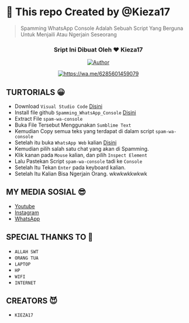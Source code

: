# 🙏 This repo Created by @Kieza17

> Spamming WhatsApp Console Adalah Sebuah Script Yang Berguna Untuk Menjaili Atau Ngerjain Seseorang

<h3 align="center">Sript Ini Dibuat Oleh ❤️ Kieza17</h3>
<p align="center">
  <a href="https://github.com/Kieza17">
</p>
   
<p align="center">
  <a href="https://github.com/Kieza17"><img title="Author" src="https://img.shields.io/badge/Author-Kieza17-darkred.svg?style=for-the-badge&logo=github" /></a>
</p>

<p align="center">
  <a href="https://wa.me/6285601459079"><img title="https://wa.me/6285601459079" src="https://img.shields.io/badge/Whatsapp-green?colorA=%23ff0000&colorB=%23017e40&style=for-the-badge"></a>
 
## TURTORIALS 😀
* Download `Visual Studio Code` [Disini](https://code.visualstudio.com/)
* Install file github `Spamming_WhatsApp_Console` [Disini](https://github.com/Kieza17/spam-wa-console/archive/refs/heads/main.zip)
* Extract File `spam-wa-console`
* Buka File Tersebut Menggunakan `Sumblime Text`
* Kemudian Copy semua teks yang terdapat di dalam script `spam-wa-console`
* Setelah itu buka `WhatsApp Web` kalian [Disini](https://web.whatsapp.com/)
* Kemudian pilih salah satu chat yang akan di Spamming.
* Klik kanan pada `Mouse` kalian, dan pilih `Inspect Element`
* Lalu Pastekan Script `spam-wa-console` tadi ke `Console`
* Setelah Itu Tekan `Enter` pada keyboard kalian.
* Setelah Itu Kalian Bisa Ngerjain Orang. wkwkwkkwkwk

## MY MEDIA SOSIAL 😎
* [Youtube](https://www.youtube.com/channel/UC_WV7gCRT0oaEDrcGxiyjGA)
* [Instagram](https://www.instagram.com/_calyza/)
* [WhatsApp](https://api.whatsapp.com/send/?phone=6285601459079&text&app_absent=0)

## SPECIAL THANKS TO 🙌
* `ALLAH SWT`
* `ORANG TUA`
* `LAPTOP`
* `HP`
* `WIFI`
* `INTERNET`

## CREATORS 😈
* `KIEZA17`

